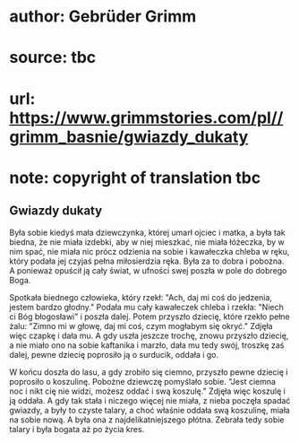 # author: Gebrüder Grimm
# source: tbc
# url: https://www.grimmstories.com/pl//grimm_basnie/gwiazdy_dukaty
# note: copyright of translation tbc

## Gwiazdy dukaty 

Była sobie kiedyś mała dziewczynka, której umarł ojciec i matka, a była
tak biedna, że nie miała izdebki, aby w niej mieszkać, nie miała
łóżeczka, by w nim spać, nie miała nic prócz odzienia na sobie i
kawałeczka chleba w ręku, który podała jej czyjaś pełna miłosierdzia
ręka. Była za to dobra i pobożna. A ponieważ opuścił ją cały świat, w
ufności swej poszła w pole do dobrego Boga.

Spotkała biednego człowieka, który rzekł: "Ach, daj mi coś do jedzenia,
jestem bardzo głodny." Podała mu cały kawałeczek chleba i rzekła:
"Niech ci Bóg błogosławi" i poszła dalej. Potem przyszło dziecię,
które rzekło pełne żalu: "Zimno mi w głowę, daj mi coś, czym mogłabym
się okryć." Zdjęła więc czapkę i dała mu. A gdy uszła jeszcze trochę,
znowu przyszło dziecię, a nie miało ono na sobie kaftanika i marzło,
dała mu tedy swój, troszkę zaś dalej, pewne dziecię poprosiło ją o
surducik, oddała i go.

W końcu doszła do lasu, a gdy zrobiło się ciemno, przyszło pewne dziecię
i poprosiło o koszulinę. Pobożne dziewczę pomyślało sobie. "Jest ciemna
noc i nikt cię nie widzi, możesz oddać i swą koszulę." Zdjęła więc
koszulę i ją oddała. A gdy tak stała i niczego więcej nie miała, z nieba
poczęła spadać gwiazdy, a były to czyste talary, a choć właśnie oddała
swą koszulinę, miała na sobie nową. A była ona z najdelikatniejszego
płótna. Zebrała tedy sobie talary i była bogata aż po życia kres.
